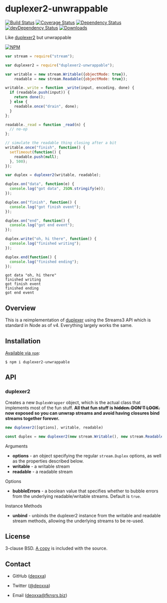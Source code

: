 # duplexer2-unwrappable

[![Build Status][ci-master]][travis-ci]
[![Coverage Status][coverage-master]][coveralls]
[![Dependency Status][dependency]][david]
[![devDependency Status][dev-dependency]][david]
[![Downloads][downloads]][npm]

Like [duplexer2](https://github.com/deoxxa/duplexer2) but unwrappable

[![NPM][npm-stats]][npm]

```javascript
var stream = require("stream");

var duplexer2 = require("duplexer2-unwrappable");

var writable = new stream.Writable({objectMode: true}),
    readable = new stream.Readable({objectMode: true});

writable._write = function _write(input, encoding, done) {
  if (readable.push(input)) {
    return done();
  } else {
    readable.once("drain", done);
  }
};

readable._read = function _read(n) {
  // no-op
};

// simulate the readable thing closing after a bit
writable.once("finish", function() {
  setTimeout(function() {
    readable.push(null);
  }, 500);
});

var duplex = duplexer2(writable, readable);

duplex.on("data", function(e) {
  console.log("got data", JSON.stringify(e));
});

duplex.on("finish", function() {
  console.log("got finish event");
});

duplex.on("end", function() {
  console.log("got end event");
});

duplex.write("oh, hi there", function() {
  console.log("finished writing");
});

duplex.end(function() {
  console.log("finished ending");
});
```

```
got data "oh, hi there"
finished writing
got finish event
finished ending
got end event
```

## Overview

This is a reimplementation of [duplexer](https://www.npmjs.com/package/duplexer) using the
Streams3 API which is standard in Node as of v4. Everything largely
works the same.



## Installation

[Available via `npm`](https://docs.npmjs.com/cli/install):

```
$ npm i duplexer2-unwrappable
```

## API

### duplexer2

Creates a new `DuplexWrapper` object, which is the actual class that implements
most of the fun stuff. **All that fun stuff is ~~hidden. DON'T LOOK.~~ now exposed so you can unwrap streams and avoid having closures bind streams together forever.**

```javascript
new duplexer2([options], writable, readable)
```

```javascript
const duplex = new duplexer2(new stream.Writable(), new stream.Readable());
```

Arguments

* __options__ - an object specifying the regular `stream.Duplex` options, as
  well as the properties described below.
* __writable__ - a writable stream
* __readable__ - a readable stream

Options

* __bubbleErrors__ - a boolean value that specifies whether to bubble errors
  from the underlying readable/writable streams. Default is `true`.

Instance Methods

* __unbind__ - unbinds the duplexer2 instance from the writable and readable stream methods, allowing the underlying streams to be re-used.


## License

3-clause BSD. [A copy](./LICENSE) is included with the source.

## Contact

* GitHub ([deoxxa](http://github.com/deoxxa))
* Twitter ([@deoxxa](http://twitter.com/deoxxa))
* Email ([deoxxa@fknsrs.biz](mailto:deoxxa@fknsrs.biz))


  [ci-master]: https://img.shields.io/travis/nextorigin/duplexer2-unwrappable/master.svg?style=flat-square
  [travis-ci]: https://travis-ci.org/nextorigin/duplexer2-unwrappable
  [coverage-master]: https://img.shields.io/coveralls/nextorigin/duplexer2-unwrappable/master.svg?style=flat-square
  [coveralls]: https://coveralls.io/r/nextorigin/duplexer2-unwrappable
  [dependency]: https://img.shields.io/david/nextorigin/duplexer2-unwrappable.svg?style=flat-square
  [david]: https://david-dm.org/nextorigin/duplexer2-unwrappable
  [dev-dependency]: https://img.shields.io/david/dev/nextorigin/duplexer2-unwrappable.svg?style=flat-square
  [david-dev]: https://david-dm.org/nextorigin/duplexer2-unwrappable#info=devDependencies
  [downloads]: https://img.shields.io/npm/dm/duplexer2-unwrappable.svg?style=flat-square
  [npm]: https://www.npmjs.org/package/duplexer2-unwrappable
  [npm-stats]: https://nodei.co/npm/duplexer2-unwrappable.png?downloads=true&downloadRank=true&stars=true

